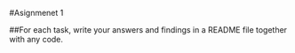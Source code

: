 #Asignmenet 1

##For each task, write your answers and findings in a README file together with any
code.



